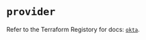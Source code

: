 # `provider`

Refer to the Terraform Registory for docs: [`okta`](https://registry.terraform.io/providers/okta/okta/4.3.0/docs).

